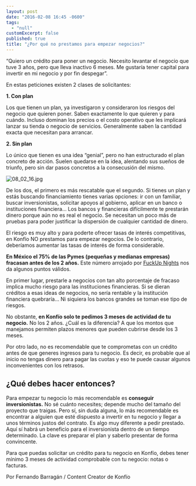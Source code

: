 ```yaml
---
layout: post
date: "2016-02-08 16:45 -0600"
tags: 
  - "null"
customExcerpt: false
published: true
title: "¿Por qué no prestamos para empezar negocios?"
---
```




“Quiero un crédito para poner un negocio. Necesito levantar el negocio que tuve 3 años, pero que lleva inactivo 6 meses. Me gustaría tener capital para invertir en mi negocio y por fin despegar”.

En estas peticiones existen 2 clases de solicitantes: 

**1. Con plan**

Los que tienen un plan, ya investigaron y consideraron los riesgos del negocio que quieren poner. Saben exactamente lo que quieren y para cuándo. Incluso dominan los precios o el costo operativo que les implicará lanzar su tienda o negocio de servicios. Generalmente saben la cantidad exacta que necesitan para arrancar.

**2. Sin plan**

Lo único que tienen es una idea “genial”, pero no han estructurado el plan concreto de acción. Suelen quedarse en la idea, alentando sus sueños de triunfo, pero sin dar pasos concretos a la consecusión del mismo.

![08_02_16.jpg]({{site.baseurl}}/img/08_02_16.jpg)

De los dos, el primero es más rescatable que el segundo. Si tienes un plan y estás buscando financiamiento tienes varias opciones: ir con un familiar, buscar inversionistas, solicitar apoyos al gobierno, aplicar en un banco o instituciones financiera... Los bancos y financieras difícilmente te prestarán dinero porque aún no es real el negocio. Se necesitan un poco más de pruebas para poder justificar la dispersión de cualquier cantidad de dinero. 

El riesgo es muy alto y para poderte ofrecer tasas de interés competitivas, en Konfío NO prestamos para empezar negocios. De lo contrario, deberíamos aumentar las tasas de interés de forma considerable. 

**En México el 75% de las Pymes (pequeñas y medianas empresas) fracasan antes de los 2 años.** Este número arrojado por [FuckUp Nights](http://fuckupnights.com/) nos da algunos puntos válidos. 

En primer lugar, prestarle a negocios con tan alto porcentaje de fracaso implica mucho riesgo para las instituciones financieras. Si se dieran créditos a esas ideas de negocios, no sería rentable y la institución financiera quebraría... Ni siquiera los bancos grandes se toman ese tipo de riesgos.

No obstante, **en Konfío solo te pedimos 3 meses de actividad de tu negocio.** No los 2 años. ¿Cuál es la diferencia? A que los montos que manejamos permiten plazos menores que pueden cubrirse desde los 3 meses. 

Por otro lado, no es recomendable que te comprometas con un crédito antes de que generes ingresos para tu negocio. Es decir, es probable que al inicio no tengas dinero para pagar las cuotas y eso te puede causar algunos inconvenientes con los retrasos. 

## ¿Qué debes hacer entonces?

Para empezar tu negocio lo más recomendable es **conseguir inversionistas.** No sé cuánto necesites; depende mucho del tamaño del proyecto que traigas. Pero sí, sin duda alguna, lo más recomendable es encontrar a alguien que esté dispuesto a invertir en tu negocio y llegar a unos términos justos del contrato. Es algo muy diferente a pedir prestado. Aquí sí habrá un beneficio para el inversionista dentro de un tiempo determinado. La clave es preparar el plan y saberlo presentar de forma convincente.

Para que puedas solicitar un crédito para tu negocio en Konfío, debes tener mínimo 3 meses de actividad comprobable con tu negocio: notas o facturas.

Por Fernando Barragán / Content Creator de Konfío
